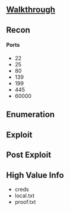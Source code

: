 ## [Walkthrough](https://benheater.com/proving-grounds-clamav/)

## Recon
#### Ports
- 22
- 25
- 80
- 139
- 199
- 445
- 60000

## Enumeration

## Exploit

## Post Exploit

## High Value Info
- creds
- local.txt
- proof.txt
